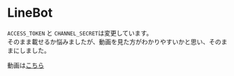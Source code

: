 # LineBot

`ACCESS_TOKEN` と `CHANNEL_SECRET`は変更しています。  
そのまま載せるか悩みましたが、動画を見た方がわかりやすいかと思い、そのままにしました。

動画は[こちら](https://www.youtube.com/watch?v=jBsvdgFMZtg)
